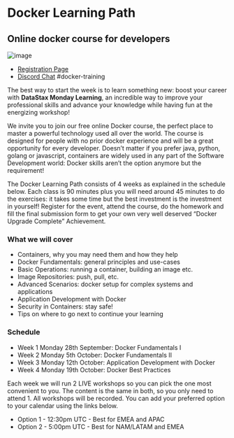 # Docker Learning Path
## Online docker course for developers

![image](https://user-images.githubusercontent.com/1742301/94458110-c756e080-01b5-11eb-9c01-e11773ee43b4.png)

* [Registration Page](https://www.eventbrite.co.uk/e/docker-learning-path-containers-from-basics-to-best-practices-tickets-119787275967)
* [Discord Chat](https://discord.gg/va4vnsm) #docker-training

The best way to start the week is to learn something new: boost your career with **DataStax Monday Learning**, an incredible way to improve your professional skills and advance your knowledge while having fun at the energizing workshop!

We invite you to join our free online Docker course, the perfect place to master a powerful technology used all over the world. The course is designed for people with no prior docker experience and will be a great opportunity for every developer. Doesn’t matter if you prefer java, python, golang or javascript, containers are widely used in any part of the Software Development world: Docker skills aren’t the option anymore but the requirement!

The Docker Learning Path consists of 4 weeks as explained in the schedule below. Each class is 90 minutes plus you will need around 45 minutes to do the exercises: it takes some time but the best investment is the investment in yourself! Register for the event, attend the course, do the homework and fill the final submission form to get your own very well deserved “Docker Upgrade Complete” Achievement.

### What we will cover
* Containers, why you may need them and how they help
* Docker Fundamentals: general principles and use-cases
* Basic Operations: running a container, building an image etc.
* Image Repositories: push, pull, etc.
* Advanced Scenarios: docker setup for complex systems and applications
* Application Development with Docker
* Security in Containers: stay safe!
* Tips on where to go next to continue your learning

### Schedule
* Week 1 Monday 28th September: Docker Fundamentals I
* Week 2 Monday 5th October: Docker Fundamentals II
* Week 3 Monday 12th October: Application Development with Docker
* Week 4 Monday 19th October: Docker Best Practices

Each week we will run 2 LIVE workshops so you can pick the one most convenient to you. The content is the same in both, so you only need to attend 1. All workshops will be recorded. You can add your preferred option to your calendar using the links below.

* Option 1 - 12:30pm UTC - Best for EMEA and APAC
* Option 2 - 5:00pm UTC - Best for NAM/LATAM and EMEA
